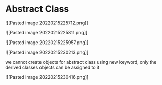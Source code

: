 # Abstract Class

![[Pasted image 20220215225712.png]]

![[Pasted image 20220215225811.png]]

![[Pasted image 20220215225957.png]]

![[Pasted image 20220215230213.png]]

we cannot create objects for abstract class using new keyword, only the derived classes objects can be assigned to it

![[Pasted image 20220215230416.png]]


